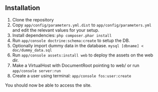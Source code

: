 Installation
------------

1. Clone the repository
2. Copy `app/config/parameters.yml.dist` to `app/config/parameters.yml` and edit the relevant values for your setup.
3. Install dependencies: `php composer.phar install`
4. Run `app/console doctrine:schema:create` to setup the DB.
5. Optionally import dummy data in the database. `mysql [dbname] < doc/dummy_data.sql`
6. Run `app/console assets:install web` to deploy the assets on the web dir.
7. Make a VirtualHost with DocumentRoot pointing to web/ or run `app/console server:run`
8. Create a user using terminal: `app/console fos:user:create`

You should now be able to access the site.
